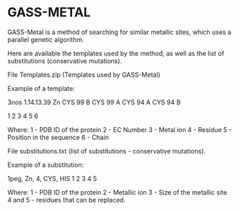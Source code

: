 # GASS-METAL

GASS-Metal is a method of searching for similar metallic sites, which uses a parallel genetic algorithm.

Here are available the templates used by the method, as well as the list of substitutions (conservative mutations).

File Templates.zip (Templates used by GASS-Metal)

Example of a template:

3nos 1.14.13.39 Zn CYS 99 B CYS 99 A CYS 94 A CYS 94 B

1    2          3  4   5  6

Where:
1 - PDB ID of the protein
2 - EC Number
3 - Metal ion
4 - Residue
5 - Position in the sequence
6 - Chain


File substitutions.txt (list of substitutions - conservative mutations).

Example of a substitution:

1peg, Zn, 4, CYS, HIS
1     2   3   4   5

Where:
1 - PDB ID of the protein
2 - Metallic ion
3 - Size of the metallic site
4 and 5 - residues that can be replaced.
